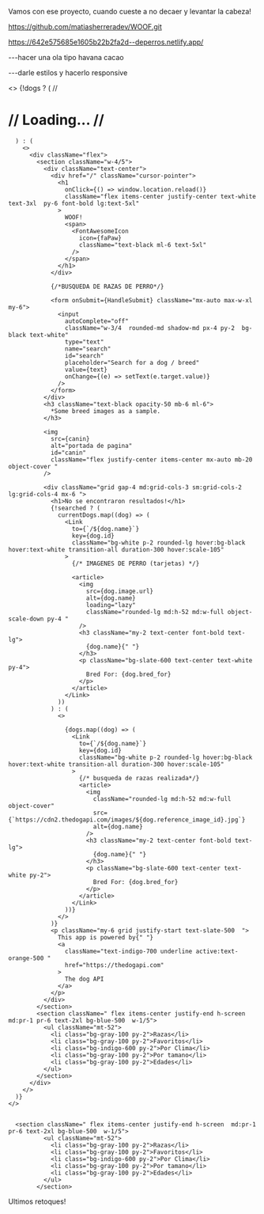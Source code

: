 Vamos con ese proyecto, cuando cueste a no decaer y levantar la cabeza!

https://github.com/matiasherreradev/WOOF.git

https://642e575685e1605b22b2fa2d--deperros.netlify.app/







---hacer una ola tipo havana cacao

---darle estilos y hacerlo responsive




 <>
      {!dogs ? (
    //    <h1 className="flex items-center justify-center text-white text-center text-3xl px-5 h-screen font-bold uppercase">
    //      Loading...
    //    </h1>




      ) : (
        <>
          <div className="flex">
            <section className="w-4/5">
              <div className="text-center">
                <div href="/" className="cursor-pointer">
                  <h1
                    onClick={() => window.location.reload()}
                    className="flex items-center justify-center text-white  text-3xl  py-6 font-bold lg:text-5xl"
                  >
                    WOOF!
                    <span>
                      <FontAwesomeIcon
                        icon={faPaw}
                        className="text-black ml-6 text-5xl"
                      />
                    </span>
                  </h1>
                </div>

                {/*BUSQUEDA DE RAZAS DE PERRO*/}

                <form onSubmit={HandleSubmit} className="mx-auto max-w-xl my-6">
                  <input
                    autoComplete="off"
                    className="w-3/4  rounded-md shadow-md px-4 py-2  bg-black text-white"
                    type="text"
                    name="search"
                    id="search"
                    placeholder="Search for a dog / breed"
                    value={text}
                    onChange={(e) => setText(e.target.value)}
                  />
                </form>
              </div>
              <h3 className="text-black opacity-50 mb-6 ml-6">
                *Some breed images as a sample.
              </h3>

              <img
                src={canin}
                alt="portada de pagina"
                id="canin"
                className="flex justify-center items-center mx-auto mb-20  object-cover "
              />

              <div className="grid gap-4 md:grid-cols-3 sm:grid-cols-2 lg:grid-cols-4 mx-6 ">
                <h1>No se encontraron resultados!</h1>
                {!searched ? (
                  currentDogs.map((dog) => (
                    <Link
                      to={`/${dog.name}`}
                      key={dog.id}
                      className="bg-white p-2 rounded-lg hover:bg-black hover:text-white transition-all duration-300 hover:scale-105"
                    >
                      {/* IMAGENES DE PERRO (tarjetas) */}

                      <article>
                        <img
                          src={dog.image.url}
                          alt={dog.name}
                          loading="lazy"
                          className="rounded-lg md:h-52 md:w-full object-scale-down py-4 "
                        />
                        <h3 className="my-2 text-center font-bold text-lg">
                          {dog.name}{" "}
                        </h3>
                        <p className="bg-slate-600 text-center text-white py-4">
                          Bred For: {dog.bred_for}
                        </p>
                      </article>
                    </Link>
                  ))
                ) : (
                  <>
                    
                    {dogs.map((dog) => (
                      <Link
                        to={`/${dog.name}`}
                        key={dog.id}
                        className="bg-white p-2 rounded-lg hover:bg-black hover:text-white transition-all duration-300 hover:scale-105"
                      >
                        {/* busqueda de razas realizada*/}
                        <article>
                          <img
                            className="rounded-lg md:h-52 md:w-full object-cover"
                            src={`https://cdn2.thedogapi.com/images/${dog.reference_image_id}.jpg`}
                            alt={dog.name}
                          />
                          <h3 className="my-2 text-center font-bold text-lg">
                            {dog.name}{" "}
                          </h3>
                          <p className="bg-slate-600 text-center text-white py-2">
                            Bred For: {dog.bred_for}
                          </p>
                        </article>
                      </Link>
                    ))}
                  </>
                )}
                <p className="my-6 grid justify-start text-slate-500  ">
                  This app is powered by{" "}
                  <a
                    className="text-indigo-700 underline active:text-orange-500 "
                    href="https://thedogapi.com"
                  >
                    The dog API
                  </a>
                </p>
              </div>
            </section>
            <section className=" flex items-center justify-end h-screen  md:pr-1 pr-6 text-2xl bg-blue-500  w-1/5">
              <ul className="mt-52">
                <li class="bg-gray-100 py-2">Razas</li>
                <li class="bg-gray-100 py-2">Favoritos</li>
                <li class="bg-indigo-600 py-2">Por Clima</li>
                <li class="bg-gray-100 py-2">Por tamano</li>
                <li class="bg-gray-100 py-2">Edades</li>
              </ul>
            </section>
          </div>
        </>
      )}
    </>


      <section className=" flex items-center justify-end h-screen  md:pr-1 pr-6 text-2xl bg-blue-500  w-1/5">
              <ul className="mt-52">
                <li class="bg-gray-100 py-2">Razas</li>
                <li class="bg-gray-100 py-2">Favoritos</li>
                <li class="bg-indigo-600 py-2">Por Clima</li>
                <li class="bg-gray-100 py-2">Por tamano</li>
                <li class="bg-gray-100 py-2">Edades</li>
              </ul>
            </section>




Ultimos retoques!
